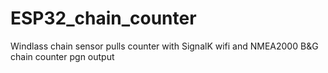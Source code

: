 # ESP32_chain_counter
Windlass chain sensor pulls counter with SignalK wifi and NMEA2000 B&amp;G chain counter pgn output
